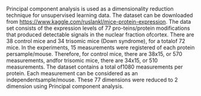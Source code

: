 Principal component analysis is used as a dimensionality reduction technique for unsupervised learning data. 
The dataset can be downloaded from https://www.kaggle.com/ruslankl/mice-protein-expression. The  data set  consists  of  the  expression levels  of 77  pro-teins/protein modifications that produced detectable signals in the nuclear fraction ofcortex.  There are 38 control mice and 34 trisomic mice (Down syndrome), for a totalof 72 mice.  In the experiments,  15 measurements were registered of each protein persample/mouse.  Therefore, for control mice, there are 38x15, or 570 measurements, andfor trisomic mice, there are 34x15, or 510 measurements.  The dataset contains a total of1080 measurements per protein. Each measurement can be considered as an independentsample/mouse.
These 77 dimensions were reduced to 2 dimension using Principal component analysis.
